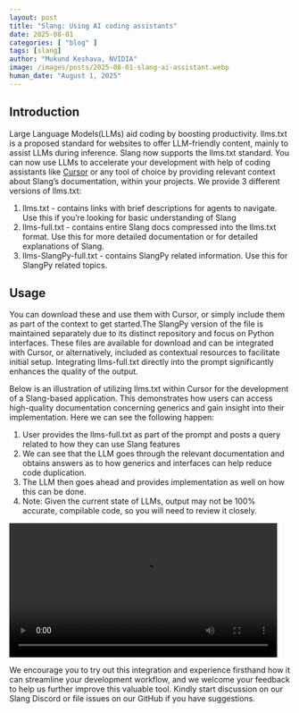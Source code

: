 ```yaml
---
layout: post
title: "Slang: Using AI coding assistants"
date: 2025-08-01
categories: [ "blog" ]
tags: [slang]
author: "Mukund Keshava, NVIDIA"
image: /images/posts/2025-08-01-slang-ai-assistant.webp
human_date: "August 1, 2025"
---
```


## Introduction

Large Language Models(LLMs) aid coding by boosting productivity. llms.txt is a proposed standard for websites to offer LLM-friendly content, mainly to assist LLMs during inference.
Slang now supports the llms.txt standard. You can now use LLMs to accelerate your development with help of coding assistants like [Cursor](https://cursor.com/agents) or any tool of choice by providing relevant context about Slang’s
documentation, within your projects. We provide 3 different versions of llms.txt:

1. llms.txt - contains links with brief descriptions for agents to navigate. Use this if you’re looking for basic understanding of Slang
2. llms-full.txt - contains entire Slang docs compressed into the llms.txt format. Use this for more detailed documentation or for detailed explanations of Slang.
3. llms-SlangPy-full.txt - contains SlangPy related information. Use this for SlangPy related topics.

## Usage

You can download these and use them with Cursor, or simply include them as part of the context to get started.The SlangPy version of the file is maintained separately due to its distinct repository and focus on Python interfaces. These files are available for download and can be integrated with Cursor, or alternatively, included as contextual resources to facilitate initial setup.
Integrating llms-full.txt directly into the prompt significantly enhances the quality of the output. 

Below is an illustration of utilizing llms.txt within Cursor for the development of a Slang-based application. 
This demonstrates how users can access high-quality documentation concerning generics and gain insight into their implementation. Here we can see the following happen:

1. User provides the llms-full.txt as part of the prompt and posts a query related to how they can use Slang features
2. We can see that the LLM goes through the relevant documentation and obtains answers as to how generics and interfaces can help reduce code duplication.
3. The LLM then goes ahead and provides implementation as well on how this can be done.
4. Note: Given the current state of LLMs, output may not be 100% accurate, compilable code, so you will need to review it closely.

<video width="480" controls>
  <source src="/images/posts/2025-08-01-slang-ai-assistant.webm" type="video/webm">
  Your browser does not support the video tag.
</video>

We encourage you to try out this integration and experience firsthand how it can streamline your development workflow, 
and we welcome your feedback to help us further improve this valuable tool. Kindly start discussion on our Slang Discord or file issues on our GitHub if you have suggestions.
